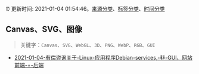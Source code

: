 :alarm_clock: 更新时间: 2021-01-04 01:54:46。[来源分类](../README.md)、[标签分类](../TAGS.md)、[时间分类](../TIMELINE.md)

## Canvas、SVG、图像


> 关键字：`Canvas`、`SVG`、`WebGL`、`3D`、`PNG`、`WebP`、`RGB`、`GUI`



- [2021-01-04-有偿咨询关于-Linux-应用程序Debian-services,-非-GUI、网站前端-+-后端](https://www.v2ex.com/t/741358) 